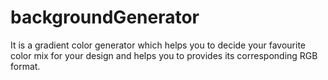 # backgroundGenerator
It is a gradient color generator which helps you to decide your favourite color mix for your design and helps you to provides its corresponding RGB format.
